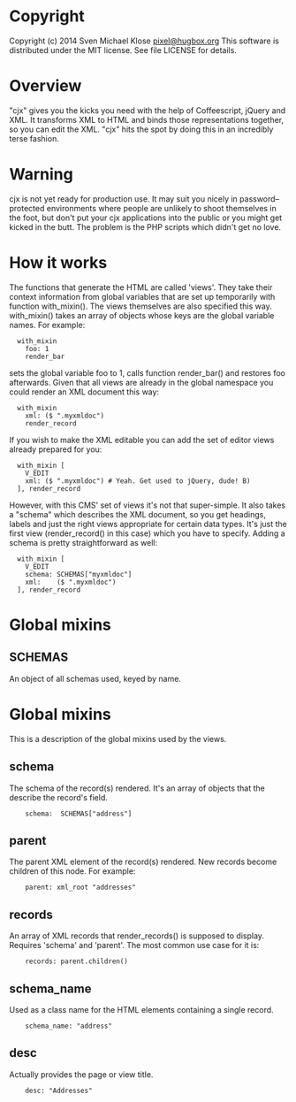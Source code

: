 # Copyright

Copyright (c) 2014 Sven Michael Klose <pixel@hugbox.org>
This software is distributed under the MIT license.
See file LICENSE for details.

# Overview

"cjx" gives you the kicks you need with the help of Coffeescript,
jQuery and XML.  It transforms XML to HTML and binds those
representations together, so you can edit the XML. "cjx" hits the
spot by doing this in an incredibly terse fashion.

# Warning

cjx is not yet ready for production use.  It may suit you nicely
in password–protected environments where people are unlikely to
shoot themselves in the foot, but don't put your cjx applications
into the public or you might get kicked in the butt.  The problem
is the PHP scripts which didn't get no love.

# How it works

The functions that generate the HTML are called 'views'.  They
take their context information from global variables that are set
up temporarily with function with_mixin().  The views themselves
are also specified this way.  with_mixin() takes an array of
objects whose keys are the global variable names. For example:

```
  with_mixin
    foo: 1
    render_bar
```

sets the global variable foo to 1, calls function render_bar()
and restores foo afterwards.  Given that all views are already in
the global namespace you could render an XML document this way:

```
  with_mixin
    xml: ($ ".myxmldoc")
    render_record
```

If you wish to make the XML editable you can add the set of
editor views already prepared for you:

```
  with_mixin [
    V_EDIT
    xml: ($ ".myxmldoc") # Yeah. Get used to jQuery, dude! B)
  ], render_record
```

However, with this CMS' set of views it's not that super-simple.
It also takes a "schema" which describes the XML document, so you
get headings, labels and just the right views appropriate for
certain data types.  It's just the first view (render_record()
in this case) which you have to specify. Adding a schema is
pretty straightforward as well:

```
  with_mixin [
    V_EDIT
    schema: SCHEMAS["myxmldoc"]
    xml:    ($ ".myxmldoc")
  ], render_record
```


# Global mixins

## SCHEMAS

An object of all schemas used, keyed by name.


# Global mixins

This is a description of the global mixins used by the views.

## schema

The schema of the record(s) rendered.  It's an array of objects
that the describe the record's field.

```
    schema:  SCHEMAS["address"]
```

## parent

The parent XML element of the record(s) rendered.  New records
become children of this node.  For example:

```
    parent: xml_root "addresses"
```

## records

An array of XML records that render_records() is supposed to
display.  Requires 'schema' and 'parent'.  The most common
use case for it is:

```
    records: parent.children()
```

## schema_name

Used as a class name for the HTML elements containing a single record.

```
    schema_name: "address"
```

## desc

Actually provides the page or view title.

```
    desc: "Addresses"
```
